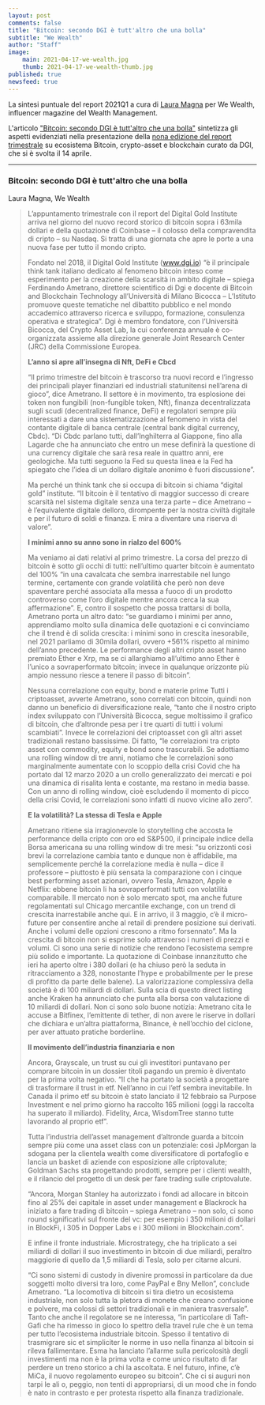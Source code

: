 ```yaml
---
layout: post
comments: false
title: "Bitcoin: secondo DGI è tutt'altro che una bolla"
subtitle: "We Wealth" 
author: "Staff"
image:
    main: 2021-04-17-we-wealth.jpg
    thumb: 2021-04-17-we-wealth-thumb.jpg
published: true
newsfeed: true
---
```


La sintesi puntuale del report 2021Q1 a cura di [Laura Magna](https://www.linkedin.com/in/laura-magna-a9732b11/) per We Wealth, influencer magazine del Wealth Management.

L'articolo ["Bitcoin: secondo DGI è tutt'altro che una bolla"](https://www.we-wealth.com/it/news/fintech/blockchain/bitcoin-secondo-dgi-e-tuttaltro-che-una-bolla/) sintetizza gli aspetti evidenziati nella presentazione della [nona edizione del report trimestrale](https://dgi.io/2021/04/15/comunicato-stampa.html) su ecosistema Bitcoin, crypto-asset e blockchain curato da DGI, che si è svolta il 14 aprile.

---

### Bitcoin: secondo DGI è tutt'altro che una bolla
Laura Magna, We Wealth

>L’appuntamento trimestrale con il report del Digital Gold Institute arriva nel giorno del nuovo record storico di bitcoin sopra i 63mila dollari e della quotazione di Coinbase – il colosso della compravendita di cripto – su Nasdaq. Si tratta di una giornata che apre le porte a una nuova fase per tutto il mondo cripto.
>
>Fondato nel 2018, il Digital Gold Institute (www.dgi.io) “è il principale think tank italiano dedicato al fenomeno bitcoin inteso come esperimento per la creazione della scarsità in ambito digitale – spiega Ferdinando Ametrano, direttore scientifico di Dgi e docente di Bitcoin and Blockchain Technology all’Università di Milano Bicocca – L’Istituto promuove queste tematiche nel dibattito pubblico e nel mondo accademico attraverso ricerca e sviluppo, formazione, consulenza operativa e strategica”. Dgi è membro fondatore, con l’Università Bicocca, del Crypto Asset Lab, la cui conferenza annuale è co-organizzata assieme alla direzione generale Joint Research Center (JRC) della Commissione Europea.
>
>**L’anno si apre all’insegna di Nft, DeFi e Cbcd**
>
>“Il primo trimestre del bitcoin è trascorso tra nuovi record e l’ingresso dei principali player finanziari ed industriali statunitensi nell’arena di gioco”, dice Ametrano. Il settore è in movimento, tra esplosione dei token non fungibili (non-fungible token, Nft), finanza decentralizzata sugli scudi (decentralized finance, DeFi) e regolatori sempre più interessati a dare una sistematizzazione al fenomeno in vista del contante digitale di banca centrale (central bank digital currency, Cbdc). “Di Cbdc parlano tutti, dall’Inghilterra al Giappone, fino alla Lagarde che ha annunciato che entro un mese definirà la questione di una currency digitale che sarà resa reale in quattro anni, ere geologiche. Ma tutti seguono la Fed su questa linea e la Fed ha spiegato che l’idea di un dollaro digitale anonimo è fuori discussione”.
>
>Ma perché un think tank che si occupa di bitcoin si chiama “digital gold” institute. “Il bitcoin è il tentativo di maggior successo di creare scarsità nel sistema digitale senza una terza parte – dice Ametrano – è l’equivalente digitale delloro, dirompente per la nostra civiltà digitale e per il futuro di soldi e finanza. E mira a diventare una riserva di valore”.
>
>**I minimi anno su anno sono in rialzo del 600%**
>
>Ma veniamo ai dati relativi al primo trimestre. La corsa del prezzo di bitcoin è sotto gli occhi di tutti: nell’ultimo quarter bitcoin è aumentato del 100% “in una cavalcata che sembra inarrestabile nel lungo termine, certamente con grande volatilità che però non deve spaventare perché associata alla messa a fuoco di un prodotto controverso come l’oro digitale mentre ancora cerca la sua affermazione”. E, contro il sospetto che possa trattarsi di bolla, Ametrano porta un altro dato: “se guardiamo i minimi per anno, apprendiamo molto sulla dinamica delle quotazioni e ci convinciamo che il trend è di solida crescita: i minimi sono in crescita inesorabile, nel 2021 parliamo di 30mila dollari, ovvero +561% rispetto al minimo dell’anno precedente. Le performance degli altri cripto asset hanno premiato Ether e Xrp, ma se ci allarghiamo all’ultimo anno Ether è l’unico a sovraperformato bitcoin; invece in qualunque orizzonte più ampio nessuno riesce a tenere il passo di bitcoin”.
>
>Nessuna correlazione con equity, bond e materie prime
Tutti i criptoasset, avverte Ametrano, sono correlati con bitcoin, quindi non danno un beneficio di diversificazione reale, “tanto che il nostro cripto index sviluppato con l’Università Bicocca, segue moltissimo il grafico di bitcoin, che d’altronde pesa per i tre quarti di tutti i volumi scambiati”. Invece le correlazioni dei criptoasset con gli altri asset tradizionali restano bassissime. Di fatto, “le correlazioni tra cripto asset con commodity, equity e bond sono trascurabili. Se adottiamo una rolling window di tre anni, notiamo che le correlazioni sono marginalmente aumentate con lo scoppio della crisi Covid che ha portato dal 12 marzo 2020 a un crollo generalizzato dei mercati e poi una dinamica di risalita lenta e costante, ma restano in media basse. Con un anno di rolling window, cioè escludendo il momento di picco della crisi Covid, le correlazioni sono infatti di nuovo vicine allo zero”.
>
>**E la volatilità? La stessa di Tesla e Apple**
>
>Ametrano ritiene sia irragionevole lo storytelling che accosta le performance della cripto con oro ed S&P500, il principale indice della Borsa americana su una rolling window di tre mesi: “su orizzonti così brevi la correlazione cambia tanto e dunque non è affidabile, ma semplicemente perché la correlazione media è nulla – dice il professore – piuttosto è più sensata la comparazione con i cinque best performing asset azionari, ovvero Tesla, Amazon, Apple e Netflix: ebbene bitcoin li ha sovraperformati tutti con volatilità comparabile. Il mercato non è solo mercato spot, ma anche future regolamentati sul Chicago mercantile exchange, con un trend di crescita inarrestabile anche qui. E in arrivo, il 3 maggio, c’è il micro-future per consentire anche al retail di prendere posizione sui derivati. Anche i volumi delle opzioni crescono a ritmo forsennato”. Ma la crescita di bitcoin non si esprime solo attraverso i numeri di prezzi e volumi. Ci sono una serie di notizie che rendono l’ecosistema sempre più solido e importante. La quotazione di Coinbase innanzitutto che ieri ha aperto oltre i 380 dollari (e ha chiuso però la seduta in ritracciamento a 328, nonostante l’hype e probabilmente per le prese di profitto da parte delle balene). La valorizzazione complessiva della società è di 100 miliardi di dollari. Sulla scia di questo direct listing anche Kraken ha annunciato che punta alla borsa con valutazione di 10 miliardi di dollari. Non ci sono solo buone notizia: Ametrano cita le accuse a Bitfinex, l’emittente di tether, di non avere le riserve in dollari che dichiara e un’altra piattaforma, Binance, è nell’occhio del ciclone, per aver attuato pratiche borderline.
>
>**Il movimento dell’industria finanziaria  e non**
>
>Ancora, Grayscale, un trust su cui gli investitori puntavano per comprare bitcoin in un dossier titoli pagando un premio è diventato per la prima volta negativo. “Il che ha portato la società a progettare di trasformare il trust in etf. Nell’anno in cui l’etf sembra inevitabile. In Canada il primo etf su bitcoin è stato lanciato il 12 febbraio sa Purpose Investment e nel primo giorno ha raccolto 165 milioni (oggi la raccolta ha superato il miliardo). Fidelity, Arca, WisdomTree stanno tutte lavorando al proprio etf”.
>
>Tutta l’industria dell’asset management d’altronde guarda a bitcoin sempre più come una asset class con un potenziale: così JpMorgan la sdogana per la clientela wealth come diversificatore di portafoglio e lancia un basket di aziende con esposizione alle criptovalute; Goldman Sachs sta progettando prodotti, sempre per i clienti wealth, e il rilancio del progetto di un desk per fare trading sulle criptovalute.
>
>“Ancora, Morgan Stanley ha autorizzato i fondi ad allocare in bitcoin fino al 25% dei capitale in asset under management e Blackrock ha iniziato a fare trading di bitcoin – spiega Ametrano – non solo, ci sono round significativi sul fronte del vc: per esempio i 350 milioni di dollari in BlockFi, i 305 in Dopper Labs e i 300 milioni in Blockchain.com”.
>
>E infine il fronte industriale. Microstrategy, che ha triplicato a sei miliardi di dollari il suo investimento in bitcoin di due miliardi, peraltro maggiorie di quello da 1,5 miliardi di Tesla, solo per citarne alcuni.
>
>“Ci sono sistemi di custody in divenire promossi in particolare da due soggetti molto diversi tra loro, come PayPal e Bny Mellon”, conclude Ametrano. “La locomotiva di bitcoin si tira dietro un ecosistema industriale, non solo tutta la pletora di monete che creano confusione e polvere, ma colossi di settori tradizionali e in maniera trasversale”. Tanto che anche il regolatore se ne interessa, “in particolare di Taft-Gafi che ha rimesso in gioco lo spettro della travel rule che è un tema per tutto l’ecosistema industriale bitcoin. Spesso il tentativo di trasmigrare sic et simpliciter le norme in uso nella finanza al bitcoin si rileva fallimentare. Esma ha lanciato l’allarme sulla pericolosità degli investimenti ma non è la prima volta e come unico risultato di far perdere un treno storico a chi la ascoltata. E nel futuro, infine, c’è MiCa, il nuovo regolamento europeo su bitcoin”. Che ci si auguri non tarpi le ali o, peggio, non tenti di appropriarsi, di un mood che in fondo è nato in contrasto e per protesta rispetto alla finanza tradizionale.
